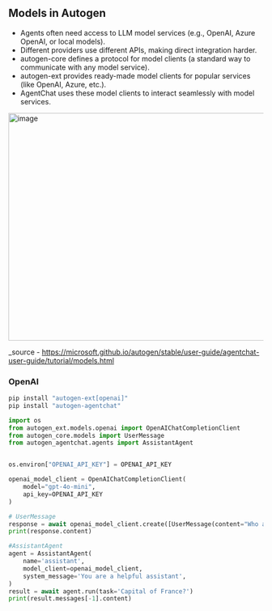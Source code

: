 
## Models in Autogen

- Agents often need access to LLM model services (e.g., OpenAI, Azure OpenAI, or local models).
- Different providers use different APIs, making direct integration harder.
- autogen-core defines a protocol for model clients (a standard way to communicate with any model service).
- autogen-ext provides ready-made model clients for popular services (like OpenAI, Azure, etc.).
- AgentChat uses these model clients to interact seamlessly with model services.



<img width="550" height="450" alt="image" src="https://github.com/user-attachments/assets/5ce41c3a-ab43-42b3-932f-000cecfb73a7" />

_source - https://microsoft.github.io/autogen/stable/user-guide/agentchat-user-guide/tutorial/models.html

### OpenAI

```bash
pip install "autogen-ext[openai]"
pip install "autogen-agentchat"
```

```python
import os
from autogen_ext.models.openai import OpenAIChatCompletionClient
from autogen_core.models import UserMessage
from autogen_agentchat.agents import AssistantAgent


os.environ["OPENAI_API_KEY"] = OPENAI_API_KEY

openai_model_client = OpenAIChatCompletionClient(
    model="gpt-4o-mini",
    api_key=OPENAI_API_KEY
)

# UserMessage
response = await openai_model_client.create([UserMessage(content="Who are you?", source="user")])
print(response.content)

#AssistantAgent
agent = AssistantAgent(
    name='assistant',
    model_client=openai_model_client,
    system_message='You are a helpful assistant',
)
result = await agent.run(task='Capital of France?')
print(result.messages[-1].content)

```

